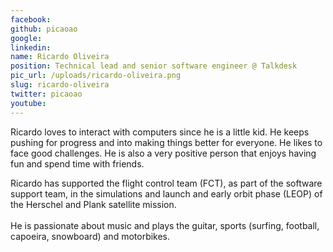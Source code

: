 ```yaml
---
facebook: 
github: picaoao
google: 
linkedin: 
name: Ricardo Oliveira
position: Technical lead and senior software engineer @ Talkdesk
pic_url: /uploads/ricardo-oliveira.png
slug: ricardo-oliveira
twitter: picaoao
youtube: 
---
```

<p>Ricardo loves to interact with computers since he is a little kid. He keeps pushing for progress and into making things better for everyone. He likes to face good challenges. He is also a very positive person that enjoys having fun and spend time with friends.</p>

<p>Ricardo has supported the flight control team (FCT), as part of the software support team, in the simulations and launch and early orbit phase (LEOP) of the Herschel and Plank satellite mission.<br />
<br />
He is passionate about music and plays the guitar, sports (surfing, football, capoeira, snowboard) and motorbikes.</p>

